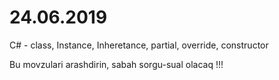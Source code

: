 # 24.06.2019

C# - class, Instance, Inheretance, partial, override, constructor


Bu movzulari arashdirin, sabah sorgu-sual olacaq !!!
